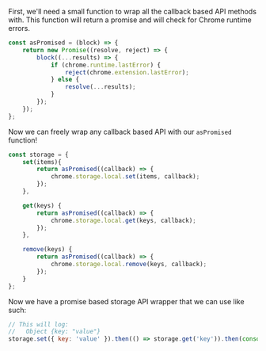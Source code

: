 First, we'll need a small function to wrap all the callback based API
methods with. This function will return a promise and will check for
Chrome runtime errors.

```javascript
const asPromised = (block) => {
    return new Promise((resolve, reject) => {
        block((...results) => {
            if (chrome.runtime.lastError) {
                reject(chrome.extension.lastError);
            } else {
                resolve(...results);
            }
        });
    });
};
```

Now we can freely wrap any callback based API with our `asPromised`
function!

```javascript
const storage = {
    set(items){
        return asPromised((callback) => {
            chrome.storage.local.set(items, callback);
        });
    },

    get(keys) {
        return asPromised((callback) => {
            chrome.storage.local.get(keys, callback);
        });
    },

    remove(keys) {
        return asPromised((callback) => {
            chrome.storage.local.remove(keys, callback);
        });
    }
};
```

Now we have a promise based storage API wrapper that we can use like
such:

```javascript
// This will log:
//   Object {key: "value"}
storage.set({ key: 'value' }).then(() => storage.get('key')).then(console.log)
```
